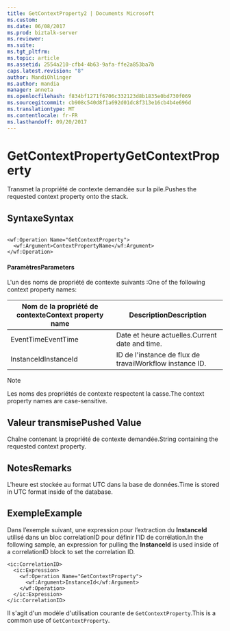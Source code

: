 ```yaml
---
title: GetContextProperty2 | Documents Microsoft
ms.custom: 
ms.date: 06/08/2017
ms.prod: biztalk-server
ms.reviewer: 
ms.suite: 
ms.tgt_pltfrm: 
ms.topic: article
ms.assetid: 2554a210-cfb4-4b63-9afa-ffe2a853ba7b
caps.latest.revision: "8"
author: MandiOhlinger
ms.author: mandia
manager: anneta
ms.openlocfilehash: f834bf1271f6706c332123d8b1835e0bd730f069
ms.sourcegitcommit: cb908c540d8f1a692d01dc8f313e16cb4b4e696d
ms.translationtype: MT
ms.contentlocale: fr-FR
ms.lasthandoff: 09/20/2017
---
```

# <a name="getcontextproperty"></a><span data-ttu-id="0297b-102">GetContextProperty</span><span class="sxs-lookup"><span data-stu-id="0297b-102">GetContextProperty</span></span>
<span data-ttu-id="0297b-103">Transmet la propriété de contexte demandée sur la pile.</span><span class="sxs-lookup"><span data-stu-id="0297b-103">Pushes the requested context property onto the stack.</span></span>  
  
## <a name="syntax"></a><span data-ttu-id="0297b-104">Syntaxe</span><span class="sxs-lookup"><span data-stu-id="0297b-104">Syntax</span></span>  
  
```  
  
<wf:Operation Name="GetContextProperty">  
  <wf:Argument>ContextPropertyName</wf:Argument>  
</wf:Operation>  
```  
  
#### <a name="parameters"></a><span data-ttu-id="0297b-105">Paramètres</span><span class="sxs-lookup"><span data-stu-id="0297b-105">Parameters</span></span>  
 <span data-ttu-id="0297b-106">L'un des noms de propriété de contexte suivants :</span><span class="sxs-lookup"><span data-stu-id="0297b-106">One of the following context property names:</span></span>  
  
|<span data-ttu-id="0297b-107">Nom de la propriété de contexte</span><span class="sxs-lookup"><span data-stu-id="0297b-107">Context property name</span></span>|<span data-ttu-id="0297b-108">Description</span><span class="sxs-lookup"><span data-stu-id="0297b-108">Description</span></span>|  
|---------------------------|-----------------|  
|<span data-ttu-id="0297b-109">EventTime</span><span class="sxs-lookup"><span data-stu-id="0297b-109">EventTime</span></span>|<span data-ttu-id="0297b-110">Date et heure actuelles.</span><span class="sxs-lookup"><span data-stu-id="0297b-110">Current date and time.</span></span>|  
|<span data-ttu-id="0297b-111">InstanceId</span><span class="sxs-lookup"><span data-stu-id="0297b-111">InstanceId</span></span>|<span data-ttu-id="0297b-112">ID de l'instance de flux de travail</span><span class="sxs-lookup"><span data-stu-id="0297b-112">Workflow instance ID.</span></span>|  
  
> [!NOTE]
>  <span data-ttu-id="0297b-113">Les noms des propriétés de contexte respectent la casse.</span><span class="sxs-lookup"><span data-stu-id="0297b-113">The context property names are case-sensitive.</span></span>  
  
## <a name="pushed-value"></a><span data-ttu-id="0297b-114">Valeur transmise</span><span class="sxs-lookup"><span data-stu-id="0297b-114">Pushed Value</span></span>  
 <span data-ttu-id="0297b-115">Chaîne contenant la propriété de contexte demandée.</span><span class="sxs-lookup"><span data-stu-id="0297b-115">String containing the requested context property.</span></span>  
  
## <a name="remarks"></a><span data-ttu-id="0297b-116">Notes</span><span class="sxs-lookup"><span data-stu-id="0297b-116">Remarks</span></span>  
 <span data-ttu-id="0297b-117">L'heure est stockée au format UTC dans la base de données.</span><span class="sxs-lookup"><span data-stu-id="0297b-117">Time is stored in UTC format inside of the database.</span></span>  
  
## <a name="example"></a><span data-ttu-id="0297b-118">Exemple</span><span class="sxs-lookup"><span data-stu-id="0297b-118">Example</span></span>  
 <span data-ttu-id="0297b-119">Dans l’exemple suivant, une expression pour l’extraction du **InstanceId** utilisé dans un bloc correlationID pour définir l’ID de corrélation.</span><span class="sxs-lookup"><span data-stu-id="0297b-119">In the following sample, an expression for pulling the **InstanceId** is used inside of a correlationID block to set the correlation ID.</span></span>  
  
```  
<ic:CorrelationID>  
  <ic:Expression>  
    <wf:Operation Name="GetContextProperty">  
      <wf:Argument>InstanceId</wf:Argument>  
    </wf:Operation>  
  </ic:Expression>  
</ic:CorrelationID>  
```  
  
 <span data-ttu-id="0297b-120">Il s'agit d'un modèle d'utilisation courante de `GetContextProperty`.</span><span class="sxs-lookup"><span data-stu-id="0297b-120">This is a common use of `GetContextProperty`.</span></span>
